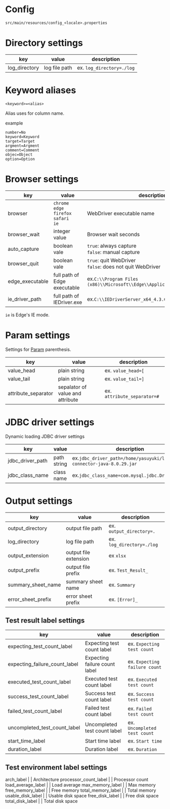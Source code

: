Config
====

```
src/main/resources/config_<locale>.properties
```

# Directory settings

| key | value            | description |
----- |------------------|--------------
| log_directory | log file path | ex. ```log_directory=./log``` |   

# Keyword aliases

```
<keyword>=<alias>
```

Alias uses for column name.

example

```
number=No
keyword=Keyword
target=Target
argment=Argment
comment=Comment
objec=Object
option=Option
```

# Browser settings

|key| value                                                                | description                                               |
----|----------------------------------------------------------------------|-----------------------------------------------------------
| browser | ```chrome```<br>```edge```<br>```firefox```<br>```safari```<br>```ie``` | WebDriver executable name                                 |
| browser_wait | integer value                                                        | Browser wait seconds                                      |
| auto_capture | boolean vale                                                         | ```true```: always capture<br>```false```: manual capture |
| browser_quit | boolean vale                                                         | ```true```: quit WebDriver<br>```false```: does not quit WebDriver |
| edge_executable | full path of Edge executable | ex.```C:\\Program Files (x86)\\Microsoft\\Edge\\Application\\msedge.exe``` |
| ie_driver_path | full path of IEDriver.exe | ex.```C:\\IEDriverServer_x64_4.3.0\\IEDriverServer.exe``` |

```ie``` is Edge's IE mode.

# Param settings

Settings for [Param](Param.md) parenthesis.

| key | value                            | description |
------|----------------------------------|--------------
| value_head | plain string                     | ex. ```value_head=[``` |
| value_tail | plain string                     | ex. ```value_tail=]``` |
| attribute_separator | sepalator of value and attribute | ex. ```attribute_separator=#``` |

# JDBC driver settings

Dynamic loading JDBC driver settings

| key              | value | description                                                                  |
------------------|-------|------------------------------------------------------------------------------
| jdbc_driver_path | path string | ex.```jdbc_driver_path=/home/yasuyuki/lib/mysql-connector-java-8.0.29.jar``` |
| jdbc_class_name  | class name | ex.```jdbc_class_name=com.mysql.jdbc.Driver``` | 

# Output settings

| key | value            | description |
----- |------------------|--------------
| output_directory | output file path | ex. ```output_directory=.``` |
| log_directory | log file path | ex. ```log_directory=./log``` |   
| output_extension | output file extension | ex ```xlsx``` |
| output_prefix | output file prefix | ex. ```Test_Result_``` |
| summary_sheet_name | summary sheet name | ex. ```Summary``` |
| error_sheet_prefix | error sheet prefix | ex. ```[Error]_``` |

## Test result label settings

| key | value                         | description |
----- |-------------------------------|--------------
| expecting_test_count_label | Expecting test count label    | ex. ```Expecting test count``` |
| expecting_failure_count_label | Expecting failure count label | ex. ```Expecting failure count``` |
| executed_test_count_label | Executed test count label     | ex. ```Executed test count``` |
| success_test_count_label | Success test count label      | ex. ```Success test count``` |
| failed_test_count_label | Failed test count label       | ex. ```Failed test count``` |
| uncompleted_test_count_label | Uncompleted test count label  | ex. ```Uncompleted test count``` |
| start_time_label | Start time label              | ex. ```Start time``` |
| duration_label | Duration label                | ex. ```Duration``` |


## Test environment label settings

arch_label |  | Architecture
processor_count_label |  | Processor count
load_average_label |  | Load average
max_memory_label |  | Max memory
free_memory_label |  | Free memory
total_memory_label |  | Total memory
usable_disk_label |  | Usable disk space
free_disk_label |  | Free disk space
total_disk_label |  | Total disk space